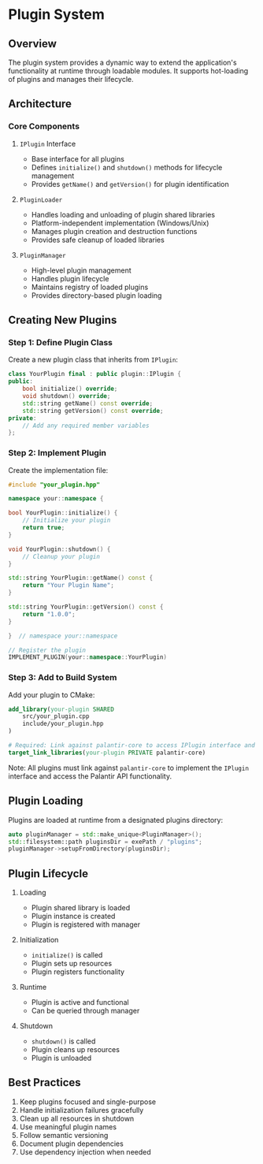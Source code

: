 # Plugin System

## Overview

The plugin system provides a dynamic way to extend the application's functionality at runtime through loadable modules. It supports hot-loading of plugins and manages their lifecycle.

## Architecture

### Core Components

1. `IPlugin` Interface
   - Base interface for all plugins
   - Defines `initialize()` and `shutdown()` methods for lifecycle management
   - Provides `getName()` and `getVersion()` for plugin identification

2. `PluginLoader`
   - Handles loading and unloading of plugin shared libraries
   - Platform-independent implementation (Windows/Unix)
   - Manages plugin creation and destruction functions
   - Provides safe cleanup of loaded libraries

3. `PluginManager`
   - High-level plugin management
   - Handles plugin lifecycle
   - Maintains registry of loaded plugins
   - Provides directory-based plugin loading

## Creating New Plugins

### Step 1: Define Plugin Class

Create a new plugin class that inherits from `IPlugin`:

```cpp
class YourPlugin final : public plugin::IPlugin {
public:
    bool initialize() override;
    void shutdown() override;
    std::string getName() const override;
    std::string getVersion() const override;
private:
    // Add any required member variables
};
```

### Step 2: Implement Plugin

Create the implementation file:

```cpp
#include "your_plugin.hpp"

namespace your::namespace {

bool YourPlugin::initialize() {
    // Initialize your plugin
    return true;
}

void YourPlugin::shutdown() {
    // Cleanup your plugin
}

std::string YourPlugin::getName() const {
    return "Your Plugin Name";
}

std::string YourPlugin::getVersion() const {
    return "1.0.0";
}

}  // namespace your::namespace

// Register the plugin
IMPLEMENT_PLUGIN(your::namespace::YourPlugin)
```

### Step 3: Add to Build System

Add your plugin to CMake:

```cmake
add_library(your-plugin SHARED
    src/your_plugin.cpp
    include/your_plugin.hpp
)

# Required: Link against palantir-core to access IPlugin interface and Palantir API
target_link_libraries(your-plugin PRIVATE palantir-core)
```

Note: All plugins must link against `palantir-core` to implement the `IPlugin` interface and access the Palantir API functionality.

## Plugin Loading

Plugins are loaded at runtime from a designated plugins directory:

```cpp
auto pluginManager = std::make_unique<PluginManager>();
std::filesystem::path pluginsDir = exePath / "plugins";
pluginManager->setupFromDirectory(pluginsDir);
```

## Plugin Lifecycle

1. Loading
   - Plugin shared library is loaded
   - Plugin instance is created
   - Plugin is registered with manager

2. Initialization
   - `initialize()` is called
   - Plugin sets up resources
   - Plugin registers functionality

3. Runtime
   - Plugin is active and functional
   - Can be queried through manager

4. Shutdown
   - `shutdown()` is called
   - Plugin cleans up resources
   - Plugin is unloaded

## Best Practices

1. Keep plugins focused and single-purpose
2. Handle initialization failures gracefully
3. Clean up all resources in shutdown
4. Use meaningful plugin names
5. Follow semantic versioning
6. Document plugin dependencies
7. Use dependency injection when needed 